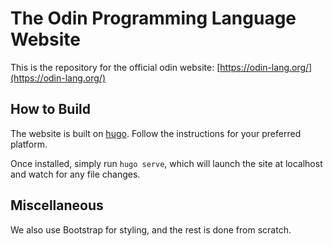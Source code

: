 # The Odin Programming Language Website

This is the repository for the official odin website: [https://odin-lang.org/](https://odin-lang.org/)

## How to Build

The website is built on [hugo](https://gohugo.io/). Follow the instructions for your preferred platform. 

Once installed, simply run `hugo serve`, which will launch the site at localhost and watch for any file changes.

## Miscellaneous

We also use Bootstrap for styling, and the rest is done from scratch.
